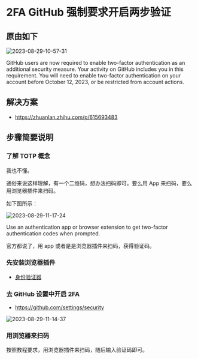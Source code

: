 # 2FA GitHub 强制要求开启两步验证

## 原由如下

![2023-08-29-10-57-31](https://cdn.jsdelivr.net/gh/RuanZhongNan/img-store/img/2023-08-29-10-57-31.png)

GitHub users are now required to enable two-factor authentication as an additional security measure. Your activity on GitHub includes you in this requirement. You will need to enable two-factor authentication on your account before October 12, 2023, or be restricted from account actions.

## 解决方案

- https://zhuanlan.zhihu.com/p/615693483

## 步骤简要说明

### 了解 TOTP 概念

我也不懂。

通俗来说这样理解，有一个二维码，想办法扫码即可。要么用 App 来扫码，要么用浏览器插件来扫码。

如下图所示：

![2023-08-29-11-17-24](https://cdn.jsdelivr.net/gh/RuanZhongNan/img-store/img/2023-08-29-11-17-24.png)

Use an authentication app or browser extension to get two-factor authentication codes when prompted.

官方都说了，用 app 或者是是浏览器插件来扫码，获得验证码。

### 先安装浏览器插件

- [身份验证器](https://chrome.google.com/webstore/detail/authenticator/bhghoamapcdpbohphigoooaddinpkbai/)

### 去 GitHub 设置中开启 2FA

- https://github.com/settings/security

![2023-08-29-11-14-37](https://cdn.jsdelivr.net/gh/RuanZhongNan/img-store/img/2023-08-29-11-14-37.png)

### 用浏览器来扫码

按照教程要求，用浏览器插件来扫码，随后输入验证码即可。
